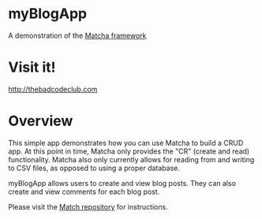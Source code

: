 # myBlogApp
A demonstration of the [Matcha framework](https://github.com/lottetreg/matcha)

# Visit it!
http://thebadcodeclub.com

# Overview
This simple app demonstrates how you can use Matcha to build a CRUD app. At this point in time, Matcha only provides the "CR" (create and read) functionality. Matcha also only currently allows for reading from and writing to CSV files, as opposed to using a proper database.

myBlogApp allows users to create and view blog posts. They can also create and view comments for each blog post.

Please visit the [Match repository](https://github.com/lottetreg/matcha) for instructions.
